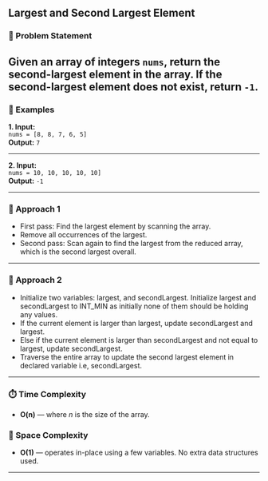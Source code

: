 ## Largest and Second Largest Element

### 📝 Problem Statement  
Given an array of integers `nums`, return the second-largest element in the array. 
If the second-largest element does not exist, return `-1`.
---

### 📌 Examples

**1. Input:**  
`nums = [8, 8, 7, 6, 5]`  
**Output:** `7`

---

**2. Input:**  
`nums = 10, 10, 10, 10, 10]`  
**Output:** `-1`

---

### 🧠 Approach 1
- First pass: Find the largest element by scanning the array.  
- Remove all occurrences of the largest.  
- Second pass: Scan again to find the largest from the reduced array, which is the second largest overall.

---

### 🧠 Approach 2
- Initialize two variables: largest, and secondLargest. Initialize largest and secondLargest to INT_MIN as initially none of them should be holding any values.
- If the current element is larger than largest, update secondLargest and largest.
- Else if the current element is larger than secondLargest and not equal to largest, update secondLargest.
- Traverse the entire array to update the second largest element in declared variable i.e, secondLargest.

---

### ⏱️ Time Complexity  
- **O(n)** — where *n* is the size of the array. 

### 🧠 Space Complexity  
- **O(1)** — operates in-place using a few variables. No extra data structures used.

---

